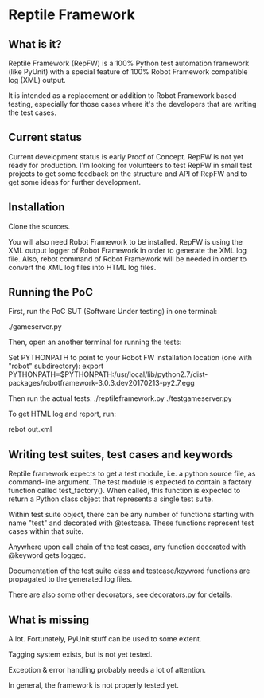 # Reptile Framework

## What is it?

Reptile Framework (RepFW) is a 100% Python test automation framework
(like PyUnit) with a special feature of 100% Robot Framework compatible log
(XML) output.

It is intended as a replacement or addition to Robot Framework based testing,
especially for those cases where it's the developers that are writing the test
cases.

## Current status

Current development status is early Proof of Concept. RepFW is not yet ready
for production. I'm looking for volunteers to test RepFW in small test projects
to get some feedback on the structure and API of RepFW and to get some ideas
for further development.

## Installation

Clone the sources.

You will also need Robot Framework to be installed. RepFW is using the XML
output logger of Robot Framework in order to generate the XML log file. Also,
rebot command of Robot Framework will be needed in order to convert the XML log
files into HTML log files.

## Running the PoC

First, run the PoC SUT (Software Under testing) in one terminal:

./gameserver.py

Then, open an another terminal for running the tests:

Set PYTHONPATH to point to your Robot FW installation location (one with "robot" subdirectory):
export PYTHONPATH=$PYTHONPATH:/usr/local/lib/python2.7/dist-packages/robotframework-3.0.3.dev20170213-py2.7.egg

Then run the actual tests:
./reptileframework.py ./testgameserver.py

To get HTML log and report, run:

rebot out.xml

## Writing test suites, test cases and keywords

Reptile framework expects to get a test module, i.e. a python source file, as
command-line argument. The test module is expected to contain a factory function
called test_factory(). When called, this function is expected to return a Python
class object that represents a single test suite.

Within test suite object, there can be any number of functions starting with
name "test" and decorated with @testcase. These functions represent test cases
within that suite.

Anywhere upon call chain of the test cases, any function decorated with @keyword
gets logged.

Documentation of the test suite class and testcase/keyword functions are
propagated to the generated log files.

There are also some other decorators, see decorators.py for details.

## What is missing

A lot. Fortunately, PyUnit stuff can be used to some extent.

Tagging system exists, but is not yet tested.

Exception & error handling probably needs a lot of attention.

In general, the framework is not properly tested yet.
